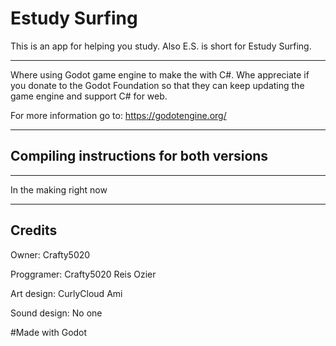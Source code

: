 # Estudy Surfing

This is an app for helping you study. Also E.S. is short for Estudy Surfing.
______________________________________________________________________________
Where using Godot game engine to make the with C#. Whe appreciate if you donate to the Godot Foundation so that they can keep updating the game engine and support C# for web.

For more information go to: <https://godotengine.org/>
______________________________________________________________________________

## Compiling instructions for both versions

______________________________________________________________________________

In the making right now

______________________________________________________________________________

## Credits

Owner:
Crafty5020

Proggramer:
Crafty5020
Reis
Ozier

Art design:
CurlyCloud
Ami

Sound design:
No one

\#Made with Godot
